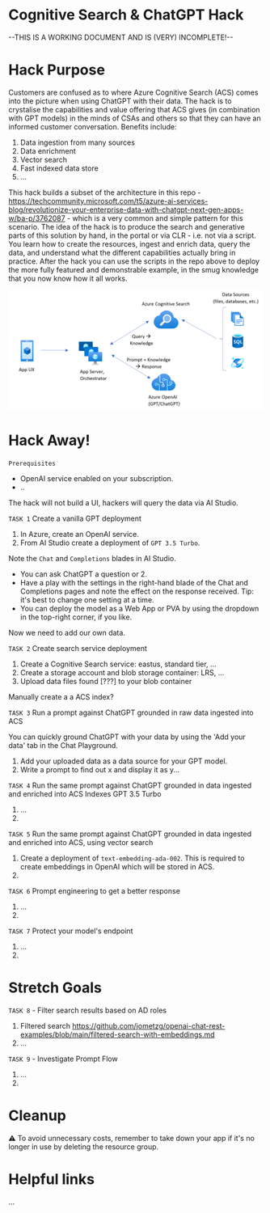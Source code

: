 # Cognitive Search & ChatGPT Hack

--THIS IS A WORKING DOCUMENT AND IS (VERY) INCOMPLETE!--

# Hack Purpose
Customers are confused as to where Azure Cognitive Search (ACS) comes into the picture when using ChatGPT with their data. The hack is to crystalise the capabilities and value offering that ACS gives (in combination with GPT models) in the minds of CSAs and others so that they can have an informed customer conversation. Benefits include:
1. Data ingestion from many sources
2. Data enrichment
3. Vector search
4. Fast indexed data store
5. ...

This hack builds a subset of the architecture in this repo - https://techcommunity.microsoft.com/t5/azure-ai-services-blog/revolutionize-your-enterprise-data-with-chatgpt-next-gen-apps-w/ba-p/3762087 - which is a very common and simple pattern for this scenario. 
The idea of the hack is to produce the search and generative parts of this solution by hand, in the portal or via CLR - i.e. not via a script. You learn how to create the resources, ingest and enrich data, query the data, and understand what the different capabilities actually bring in practice. After the hack you can use the scripts in the repo above to deploy the more fully featured and demonstrable example, in the smug knowledge that you now know how it all works.

![Imgur](https://github.com/ianlcurtis1/cog-search-and-chatgpt-hack/blob/main/Architecture.png)

# Hack Away!
`Prerequisites`
- OpenAI service enabled on your subscription.
- ..

The hack will not build a UI, hackers will query the data via AI Studio.

`TASK 1` Create a vanilla GPT deployment
1. In Azure, create an OpenAI service.
2. From AI Studio create a deployment of `GPT 3.5 Turbo`.

Note the `Chat` and `Completions` blades in AI Studio. 
- You can ask ChatGPT a question or 2.
- Have a play with the settings in the right-hand blade of the Chat and Completions pages and note the effect on the response received. Tip: it's best to change one setting at a time.
- You can deploy the model as a Web App or PVA by using the dropdown in the top-right corner, if you like.

Now we need to add our own data.

`TASK 2` Create search service deployment
1. Create a Cognitive Search service: eastus, standard tier, ...
2. Create a storage account and blob storage container: LRS, ...
3. Upload data files found [???] to your blob container

Manually create a a ACS index? 

`TASK 3` Run a prompt against ChatGPT grounded in raw data ingested into ACS

You can quickly ground ChatGPT with your data by using the 'Add your data' tab in the Chat Playground. 
1. Add your uploaded data as a data source for your GPT model.
2. Write a prompt to find out x and display it as y...

`TASK 4` Run the same prompt against ChatGPT grounded in data ingested and enriched into ACS
Indexes
GPT 3.5 Turbo
1. ...
2. 

`TASK 5` Run the same prompt against ChatGPT grounded in data ingested and enriched into ACS, using vector search
1. Create a deployment of `text-embedding-ada-002`. This is required to create embeddings in OpenAI which will be stored in ACS.
2. 

`TASK 6` Prompt engineering to get a better response
1. ...
2. 

`TASK 7` Protect your model's endpoint
1. ...
2. 

# Stretch Goals
`TASK 8` - Filter search results based on AD roles
1. Filtered search https://github.com/jometzg/openai-chat-rest-examples/blob/main/filtered-search-with-embeddings.md
2. ...

`TASK 9` - Investigate Prompt Flow
1. ...
2. 

# Cleanup
⚠️ To avoid unnecessary costs, remember to take down your app if it's no longer in use by deleting the resource group.

# Helpful links
...
